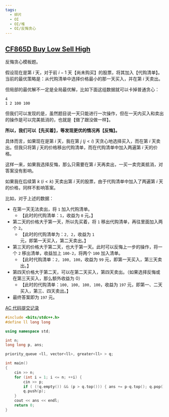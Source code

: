 ```yaml
---
tags:
  - 碎片
  - OI
  - OI/堆
  - OI/反悔贪心
---
```

## [CF865D Buy Low Sell High](https://www.luogu.com.cn/problem/CF865D)

反悔贪心模板题。

假设现在是第 $i$ 天，对于前 $i-1$ 天【尚未购买】的股票，将其加入【代购清单】。
当前的最优策略是：从代购清单中选择价格最小的那一天买入，并在第 $i$ 天卖出。

但局部的最优解不一定是全局最优解，比如下面这组数据就可以卡掉普通贪心：
```
4
1 2 100 100
```
但我们可以发现的是，虽然题目说一天只能进行一次操作，但在一天内买入和卖出的操作是可以完美抵消的，也就是【做了跟没做一样】。

**所以，我们可以【先买着】，等发现更优的情况再【反悔】。**

具体而言，如果现在是第 $i$ 天，我在第 $j\ (j<i)$ 天贪心地选择买入，而在第 $i$ 天卖出。但我只将第 $j$ 天的价格移出代购清单，而在代购清单中加入两遍第 $i$ 天的价格。

这样一来，如果我选择反悔，那么只需要在第 $i$ 天再卖出，一买一卖完美抵消，对答案没有影响。

如果我在后续第 $k\ (i<k)$ 天卖出第 $i$ 天的股票，由于代购清单中加入了两遍第 $i$ 天的价格，同样不影响答案。

比如，对于上述的数据：

- 在第一天无法卖出，将 `1` 加入代购清单。
	- 【此时的代购清单：`1`，收益为 `0` 元。】
- 第二天的价格大于第一天，所以先买着，将 `1` 移出代购清单，再往里面加入两个 `2`。
	- 【此时的代购清单为：`2, 2`，收益为 `1` 元，即第一天买入，第二天卖出。】
- 第三天的价格大于第二天，也大于第一天。此时可以反悔上一步的操作，将一个 `2` 移出清单，收益加上 `100-2`，将两个 `100` 加入清单。
	- 【此时代购清单：`2, 100, 100`，收益为 `99` 元，即第一天买入，第三天卖出。】
- 第四天价格大于第二天，可以在第二天买入，第四天卖出。（如果选择反悔或在第三天买入，那么额外收益为 0）
	- 【此时的代购清单：`100, 100, 100, 100`，收益为 `197` 元，即第一、二天买入，第三、四天卖出。】
- 最终答案即为 `197` 元。

[AC 代码提交记录](https://www.luogu.com.cn/record/126714455)

```cpp
#include <bits/stdc++.h>
#define ll long long

using namespace std;

int n;
long long p, ans;

priority_queue <ll, vector<ll>, greater<ll> > q;

int main()
{
	cin >> n;
	for (int i = 1; i <= n; ++i) {
		cin >> p;
		if ( (!q.empty()) && (p > q.top())) { ans += p-q.top(); q.pop(); q.push(p); }
		q.push(p);
	}
	cout << ans << endl;
	return 0;
}
```
